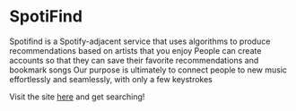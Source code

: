 # SpotiFind
Spotifind is a Spotify-adjacent service that uses algorithms to produce recommendations based on artists that you enjoy 
People can create accounts so that they can save their favorite recommendations and bookmark songs
Our purpose is ultimately to connect people to new music effortlessly and seamlessly, with only a few keystrokes

Visit the site [here](https://www-student.cse.buffalo.edu/CSE442-542/2021-Spring/cse-442b/index.php) and get searching!
